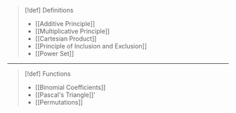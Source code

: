 >[!def] Definitions
>- [[Additive Principle]]
>- [[Multiplicative Principle]]
>- [[Cartesian Product]]
>- [[Principle of Inclusion and Exclusion]]
>- [[Power Set]]

___
>[!def] Functions
>- [[Binomial Coefficients]]
>- [[Pascal's Triangle]]'
>- [[Permutations]]

